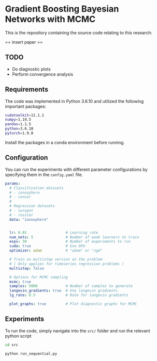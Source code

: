 # Gradient Boosting Bayesian Networks with MCMC

This is the repository containing the source code relating to this research:

== insert paper ==

## TODO

- Do diagnostic plots
- Perform convergence analysis

## Requirements

The code was implemented in Python 3.6.10 and utilized the following important packages:

```bash
cudatoolkit=11.1.1
numpy=1.19.5
pandas=1.1.5
python=3.6.10
pytorch=1.9.0
```

Install the packages in a conda environment before running.

## Configuration

You can run the experiments with different parameter configurations by specifying them in the `config.yaml` file.

```yaml
params:
  # Classification datasets
  # - ionosphere
  # - cancer
  #
  # Regression datasets
  # - sunspot
  # - rossler
  data: "ionosphere"


  lr: 0.01                  # Learning rate
  num_nets: 5               # Number of weak learners to train
  exps: 30                  # Number of experiments to run 
  cuda: true                # Use GPU
  optimizer: adam           # "adam" or "sgd"

  # Train on multistep version on the problem
  # ( Only applies for timeseries regression problems )
  multistep: false

  # Options for MCMC sampling
  mcmc: true
  samples: 5000             # Number of samples to generate
  langevin_gradients: true  # Use langevin gradients
  lg_rate: 0.5              # Rate for langevin gradients

  plot_graphs: true         # Plot diagnostic graphs for MCMC
```

## Experiments

To run the code, simply navigate into the `src/` folder and run the relevant python script

```bash
cd src

python run_sequential.py
```
